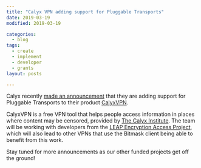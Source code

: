 ```yaml
---
title: "Calyx VPN adding support for Pluggable Transports"
date: 2019-03-19
modified: 2019-03-19

categories:
  - blog
tags:
  - create
  - implement
  - developer
  - grants
layout: posts

---
```

Calyx recently [made an announcement](https://calyxinstitute.org/news/were-improving-calyxvpn) that they are adding support for Pluggable Transports to their product [CalyxVPN](https://calyx.net/).

CalyxVPN is a free VPN tool that helps people access information in places where content may be censored, provided by [The Calyx Institute](https://www.calyxinstitute.org/). The team will be working with developers from the [LEAP Encryption Access Project](https://leap.se/), which will also lead to other VPNs that use the Bitmask client being able to benefit from this work.

Stay tuned for more announcements as our other funded projects get off the ground!
